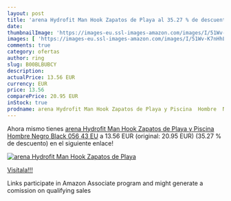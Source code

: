 ```yaml
---
layout: post
title: 'arena Hydrofit Man Hook Zapatos de Playa al 35.27 % de descuento'
date: 
thumbnailImage: 'https://images-eu.ssl-images-amazon.com/images/I/51Wv-K7nHhL._SL200_.jpg'
images: [ 'https://images-eu.ssl-images-amazon.com/images/I/51Wv-K7nHhL._SL200_.jpg' ]
comments: true
category: ofertas
author: ring
slug: B00BLBUBCY
description:
actualPrice: 13.56 EUR
currency: EUR
price: 13.56
comparePrice: 20.95 EUR
inStock: true
prodname: arena Hydrofit Man Hook Zapatos de Playa y Piscina  Hombre  Negro Black 056  43 EU
---
```


Ahora mismo tienes [arena Hydrofit Man Hook Zapatos de Playa y Piscina  Hombre  Negro Black 056  43 EU](https://www.amazon.es/dp/B00BLBUBCY/?tag=tolees-21) a 13.56 EUR (original: 20.95 EUR) (35.27 %  de descuento) en el siguiente enlace!

[![arena Hydrofit Man Hook Zapatos de Playa](https://images-eu.ssl-images-amazon.com/images/I/51Wv-K7nHhL._SL200_.jpg)](https://www.amazon.es/dp/B00BLBUBCY/?tag=tolees-21)

[Visítala!!!](https://www.amazon.es/dp/B00BLBUBCY/?tag=tolees-21)

Links participate in Amazon Associate program and might generate a comission on qualifying sales
